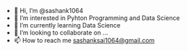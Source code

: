 - 👋 Hi, I’m @sashank1064
- 👀 I’m interested in Pyhton Programming and Data Science
- 🌱 I’m currently learning Data Science
- 💞️ I’m looking to collaborate on ...
- 📫 How to reach me sashanksai1064@gmail.com

<!---
sashank1064/sashank1064 is a ✨ special ✨ repository because its `README.md` (this file) appears on your GitHub profile.
You can click the Preview link to take a look at your changes.
--->

